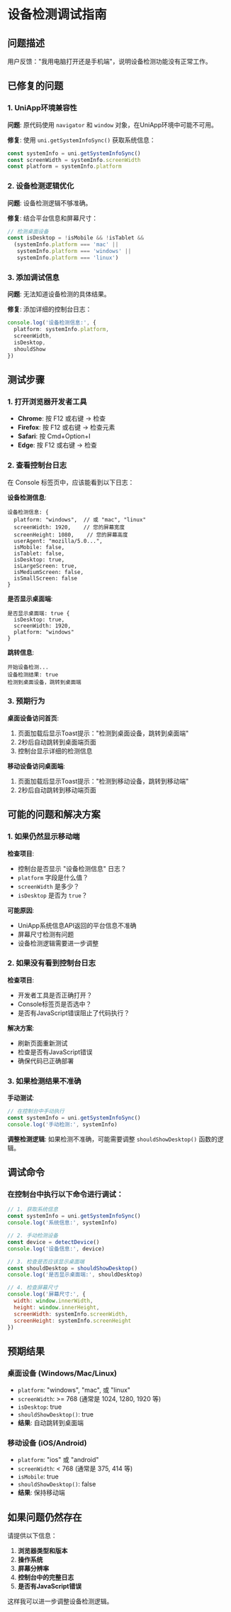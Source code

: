 # 设备检测调试指南

## 问题描述
用户反馈："我用电脑打开还是手机端"，说明设备检测功能没有正常工作。

## 已修复的问题

### 1. UniApp环境兼容性
**问题**: 原代码使用 `navigator` 和 `window` 对象，在UniApp环境中可能不可用。

**修复**: 使用 `uni.getSystemInfoSync()` 获取系统信息：
```typescript
const systemInfo = uni.getSystemInfoSync()
const screenWidth = systemInfo.screenWidth
const platform = systemInfo.platform
```

### 2. 设备检测逻辑优化
**问题**: 设备检测逻辑不够准确。

**修复**: 结合平台信息和屏幕尺寸：
```typescript
// 检测桌面设备
const isDesktop = !isMobile && !isTablet && 
  (systemInfo.platform === 'mac' || 
   systemInfo.platform === 'windows' || 
   systemInfo.platform === 'linux')
```

### 3. 添加调试信息
**问题**: 无法知道设备检测的具体结果。

**修复**: 添加详细的控制台日志：
```typescript
console.log('设备检测信息:', {
  platform: systemInfo.platform,
  screenWidth,
  isDesktop,
  shouldShow
})
```

## 测试步骤

### 1. 打开浏览器开发者工具
- **Chrome**: 按 F12 或右键 → 检查
- **Firefox**: 按 F12 或右键 → 检查元素
- **Safari**: 按 Cmd+Option+I
- **Edge**: 按 F12 或右键 → 检查

### 2. 查看控制台日志
在 Console 标签页中，应该能看到以下日志：

**设备检测信息**:
```
设备检测信息: {
  platform: "windows",  // 或 "mac", "linux"
  screenWidth: 1920,    // 您的屏幕宽度
  screenHeight: 1080,    // 您的屏幕高度
  userAgent: "mozilla/5.0...",
  isMobile: false,
  isTablet: false,
  isDesktop: true,
  isLargeScreen: true,
  isMediumScreen: false,
  isSmallScreen: false
}
```

**是否显示桌面端**:
```
是否显示桌面端: true {
  isDesktop: true,
  screenWidth: 1920,
  platform: "windows"
}
```

**跳转信息**:
```
开始设备检测...
设备检测结果: true
检测到桌面设备，跳转到桌面端
```

### 3. 预期行为

**桌面设备访问首页**:
1. 页面加载后显示Toast提示："检测到桌面设备，跳转到桌面端"
2. 2秒后自动跳转到桌面端页面
3. 控制台显示详细的检测信息

**移动设备访问桌面端**:
1. 页面加载后显示Toast提示："检测到移动设备，跳转到移动端"
2. 2秒后自动跳转到移动端页面

## 可能的问题和解决方案

### 1. 如果仍然显示移动端
**检查项目**:
- 控制台是否显示 "设备检测信息" 日志？
- `platform` 字段是什么值？
- `screenWidth` 是多少？
- `isDesktop` 是否为 `true`？

**可能原因**:
- UniApp系统信息API返回的平台信息不准确
- 屏幕尺寸检测有问题
- 设备检测逻辑需要进一步调整

### 2. 如果没有看到控制台日志
**检查项目**:
- 开发者工具是否正确打开？
- Console标签页是否选中？
- 是否有JavaScript错误阻止了代码执行？

**解决方案**:
- 刷新页面重新测试
- 检查是否有JavaScript错误
- 确保代码已正确部署

### 3. 如果检测结果不准确
**手动测试**:
```javascript
// 在控制台中手动执行
const systemInfo = uni.getSystemInfoSync()
console.log('手动检测:', systemInfo)
```

**调整检测逻辑**:
如果检测不准确，可能需要调整 `shouldShowDesktop()` 函数的逻辑。

## 调试命令

### 在控制台中执行以下命令进行调试：

```javascript
// 1. 获取系统信息
const systemInfo = uni.getSystemInfoSync()
console.log('系统信息:', systemInfo)

// 2. 手动检测设备
const device = detectDevice()
console.log('设备信息:', device)

// 3. 检查是否应该显示桌面端
const shouldDesktop = shouldShowDesktop()
console.log('是否显示桌面端:', shouldDesktop)

// 4. 检查屏幕尺寸
console.log('屏幕尺寸:', {
  width: window.innerWidth,
  height: window.innerHeight,
  screenWidth: systemInfo.screenWidth,
  screenHeight: systemInfo.screenHeight
})
```

## 预期结果

### 桌面设备 (Windows/Mac/Linux)
- `platform`: "windows", "mac", 或 "linux"
- `screenWidth`: >= 768 (通常是 1024, 1280, 1920 等)
- `isDesktop`: true
- `shouldShowDesktop()`: true
- **结果**: 自动跳转到桌面端

### 移动设备 (iOS/Android)
- `platform`: "ios" 或 "android"
- `screenWidth`: < 768 (通常是 375, 414 等)
- `isMobile`: true
- `shouldShowDesktop()`: false
- **结果**: 保持移动端

## 如果问题仍然存在

请提供以下信息：
1. **浏览器类型和版本**
2. **操作系统**
3. **屏幕分辨率**
4. **控制台中的完整日志**
5. **是否有JavaScript错误**

这样我可以进一步调整设备检测逻辑。
